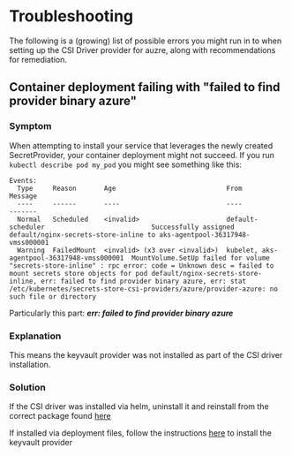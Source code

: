# Troubleshooting
The following is a (growing) list of possible errors you might run in to when setting up the CSI Driver provider for auzre, along with recommendations for remediation.

## Container deployment failing with "failed to find provider binary azure"
### Symptom
When attempting to install your service that leverages the newly created SecretProvider, your container deployment might not succeed. If you run `kubectl describe pod my_pod` you might see something like this:
```
Events:
  Type     Reason       Age                            From                                        Message
  ----     ------       ----                           ----                                        -------
  Normal   Scheduled    <invalid>                      default-scheduler                           Successfully assigned default/nginx-secrets-store-inline to aks-agentpool-36317948-vmss000001
  Warning  FailedMount  <invalid> (x3 over <invalid>)  kubelet, aks-agentpool-36317948-vmss000001  MountVolume.SetUp failed for volume "secrets-store-inline" : rpc error: code = Unknown desc = failed to mount secrets store objects for pod default/nginx-secrets-store-inline, err: failed to find provider binary azure, err: stat /etc/kubernetes/secrets-store-csi-providers/azure/provider-azure: no such file or directory
```

Particularly this part: **_err: failed to find provider binary azure_**
### Explanation
This means the keyvault provider was not installed as part of the CSI driver installation.
### Solution
If the CSI driver was installed via helm, uninstall it and reinstall from the correct package found [here](https://github.com/Azure/secrets-store-csi-driver-provider-azure/blob/master/charts/csi-secrets-store-provider-azure/README.md)

If installed via deployment files, follow the instructions [here](https://github.com/Azure/secrets-store-csi-driver-provider-azure/blob/master/docs/install-yamls.md) to install the keyvault provider
